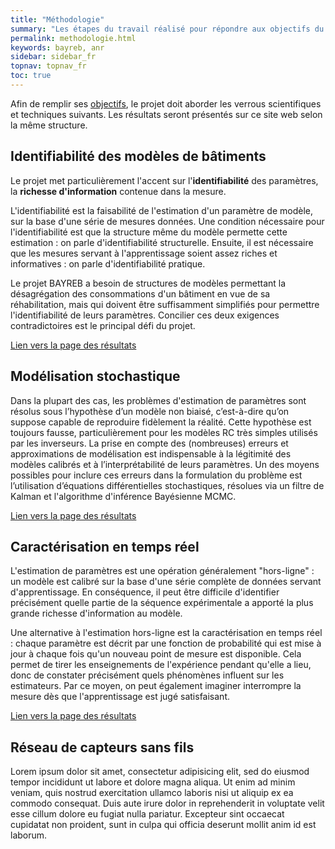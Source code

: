 ```yaml
---
title: "Méthodologie"
summary: "Les étapes du travail réalisé pour répondre aux objectifs du projet"
permalink: methodologie.html
keywords: bayreb, anr
sidebar: sidebar_fr
topnav: topnav_fr
toc: true
---
```


Afin de remplir ses [objectifs](projet.html), le projet doit aborder les verrous scientifiques et techniques suivants. Les résultats seront présentés sur ce site web selon la même structure.

## Identifiabilité des modèles de bâtiments

Le projet met particulièrement l'accent sur l'**identifiabilité** des paramètres, la **richesse d'information** contenue dans la mesure.

L'identifiabilité est la faisabilité de l'estimation d'un paramètre de modèle, sur la base d'une série de mesures données. Une condition nécessaire pour l'identifiabilité est que la structure même du modèle permette cette estimation : on parle d'identifiabilité structurelle. Ensuite, il est nécessaire que les mesures servant à l'apprentissage soient assez riches et informatives : on parle d'identifiabilité pratique.

Le projet BAYREB a besoin de structures de modèles permettant la désagrégation des consommations d'un bâtiment en vue de sa réhabilitation, mais qui doivent être suffisamment simplifiés pour permettre l'identifiabilité de leurs paramètres. Concilier ces deux exigences contradictoires est le principal défi du projet.

[Lien vers la page des résultats](identifiabilite.html)

## Modélisation stochastique

Dans la plupart des cas, les problèmes d'estimation de paramètres sont résolus sous l’hypothèse d’un modèle non biaisé, c’est-à-dire qu’on suppose capable de reproduire fidèlement la réalité. Cette hypothèse est toujours fausse, particulièrement pour les modèles RC très simples utilisés par les inverseurs. La prise en compte des (nombreuses) erreurs et approximations de modélisation est indispensable à la légitimité des modèles calibrés et à l’interprétabilité de leurs paramètres. Un des moyens possibles pour inclure ces erreurs dans la formulation du problème est l’utilisation d’équations différentielles stochastiques, résolues via un filtre de Kalman et l'algorithme d'inférence Bayésienne MCMC.

[Lien vers la page des résultats](stochastique.html)

## Caractérisation en temps réel

L'estimation de paramètres est une opération généralement "hors-ligne" : un modèle est calibré sur la base d'une série complète de données servant d'apprentissage. En conséquence, il peut être difficile d'identifier précisément quelle partie de la séquence expérimentale a apporté la plus grande richesse d'information au modèle.

Une alternative à l'estimation hors-ligne est la caractérisation en temps réel : chaque paramètre est décrit par une fonction de probabilité qui est mise à jour à chaque fois qu'un nouveau point de mesure est disponible. Cela permet de tirer les enseignements de l'expérience pendant qu'elle a lieu, donc de constater précisément quels phénomènes influent sur les estimateurs. Par ce moyen, on peut également imaginer interrompre la mesure dès que l'apprentissage est jugé satisfaisant.

[Lien vers la page des résultats](tempsreel.html)

## Réseau de capteurs sans fils

Lorem ipsum dolor sit amet, consectetur adipisicing elit, sed do eiusmod tempor incididunt ut labore et dolore magna aliqua. Ut enim ad minim veniam, quis nostrud exercitation ullamco laboris nisi ut aliquip ex ea commodo consequat. Duis aute irure dolor in reprehenderit in voluptate velit esse cillum dolore eu fugiat nulla pariatur. Excepteur sint occaecat cupidatat non proident, sunt in culpa qui officia deserunt mollit anim id est laborum.
